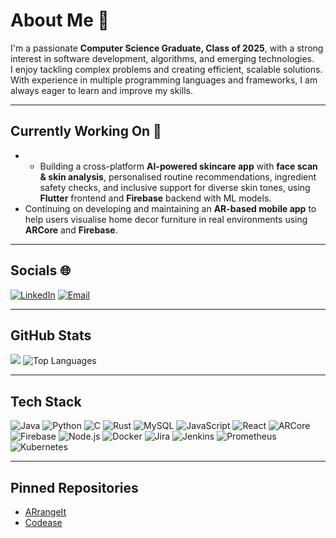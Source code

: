# About Me 👤
I'm a passionate **Computer Science Graduate, Class of 2025**, with a strong interest in software development, algorithms, and emerging technologies.  
I enjoy tackling complex problems and creating efficient, scalable solutions. With experience in multiple programming languages and frameworks, I am always eager to learn and improve my skills.  

---

## Currently Working On 🔨
- - Building a cross-platform **AI-powered skincare app** with **face scan & skin analysis**, personalised routine recommendations, ingredient safety checks, and inclusive support for diverse skin tones, using **Flutter** frontend and **Firebase** backend with ML models.
- Continuing on developing and maintaining an **AR-based mobile app** to help users visualise home decor furniture in real environments using **ARCore** and **Firebase**.  

---

## Socials 🌐

[![LinkedIn](https://img.shields.io/badge/LinkedIn-blue?style=flat&logo=linkedin&logoColor=white)](www.linkedin.com/in/jade-hudson-ab5b9423b)
[![Email](https://img.shields.io/badge/Email-D14836?style=flat&logo=gmail&logoColor=white)](mailto:jadehudson131@example.com)

---

## GitHub Stats

![](https://github-readme-stats.vercel.app/api?username=jade211&show_icons=true&theme=radical)
![Top Languages](https://github-readme-stats.vercel.app/api/top-langs/?username=jade211&layout=compact)

---

## Tech Stack

![Java](https://img.shields.io/badge/-Java-007396?style=flat&logo=java&logoColor=white)
![Python](https://img.shields.io/badge/-Python-3776AB?style=flat&logo=python&logoColor=white)
![C](https://img.shields.io/badge/-C-555555?style=flat&logo=c&logoColor=white)
![Rust](https://img.shields.io/badge/-Rust-000000?style=flat&logo=rust&logoColor=white)
![MySQL](https://img.shields.io/badge/-MySQL-4479A1?style=flat&logo=mysql&logoColor=white)
![JavaScript](https://img.shields.io/badge/-JavaScript-F7DF1E?style=flat&logo=javascript&logoColor=black)
![React](https://img.shields.io/badge/-React-61DAFB?style=flat&logo=react&logoColor=black)
![ARCore](https://img.shields.io/badge/-ARCore-4285F4?style=flat&logo=google&logoColor=white)
![Firebase](https://img.shields.io/badge/-Firebase-FFCA28?style=flat&logo=firebase&logoColor=black)
![Node.js](https://img.shields.io/badge/-Node.js-339933?style=flat&logo=node.js&logoColor=white)
![Docker](https://img.shields.io/badge/-Docker-2496ED?style=flat&logo=docker&logoColor=white)
![Jira](https://img.shields.io/badge/-Jira-0052CC?style=flat&logo=jira&logoColor=white)
![Jenkins](https://img.shields.io/badge/-Jenkins-D24939?style=flat&logo=jenkins&logoColor=white)
![Prometheus](https://img.shields.io/badge/-Prometheus-E6522C?style=flat&logo=prometheus&logoColor=white)
![Kubernetes](https://img.shields.io/badge/-Kubernetes-326CE5?style=flat&logo=kubernetes&logoColor=white)


---

## Pinned Repositories

- [ARrangeIt](https://github.com/jade211/ARrangeIt)
- [Codease](https://github.com/jade211/Digital-Atlas)

